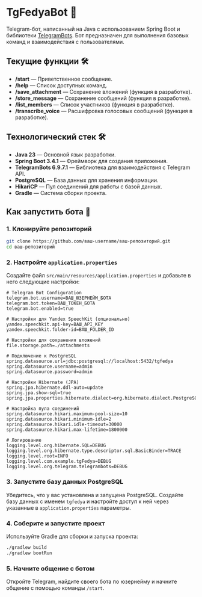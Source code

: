 # TgFedyaBot 🤖

Telegram-бот, написанный на Java с использованием Spring Boot и библиотеки [TelegramBots](https://github.com/rubenlagus/TelegramBots). Бот предназначен для выполнения базовых команд и взаимодействия с пользователями.

## Текущие функции 🛠️

- **/start** — Приветственное сообщение.
- **/help** — Список доступных команд.
- **/save_attachment** — Сохранение вложений (функция в разработке).
- **/store_message** — Сохранение сообщений (функция в разработке).
- **/list_members** — Список участников (функция в разработке).
- **/transcribe_voice** — Расшифровка голосовых сообщений (функция в разработке).

## Технологический стек 🛠️

- **Java 23** — Основной язык разработки.
- **Spring Boot 3.4.1** — Фреймворк для создания приложения.
- **TelegramBots 6.9.7.1** — Библиотека для взаимодействия с Telegram API.
- **PostgreSQL** — База данных для хранения информации.
- **HikariCP** — Пул соединений для работы с базой данных.
- **Gradle** — Система сборки проекта.

## Как запустить бота 🚀

### 1. Клонируйте репозиторий
```bash
git clone https://github.com/ваш-username/ваш-репозиторий.git
cd ваш-репозиторий
```

### 2. Настройте `application.properties`
Создайте файл `src/main/resources/application.properties` и добавьте в него следующие настройки:

```properties
# Telegram Bot Configuration
telegram.bot.username=ВАШ_ЮЗЕРНЕЙМ_БОТА
telegram.bot.token=ВАШ_ТОКЕН_БОТА
telegram.bot.enabled=true

# Настройки для Yandex SpeechKit (опционально)
yandex.speechkit.api-key=ВАШ_API_KEY
yandex.speechkit.folder-id=ВАШ_FOLDER_ID

# Настройки для сохранения вложений
file.storage.path=./attachments

# Подключение к PostgreSQL
spring.datasource.url=jdbc:postgresql://localhost:5432/tgfedya
spring.datasource.username=admin
spring.datasource.password=admin

# Настройки Hibernate (JPA)
spring.jpa.hibernate.ddl-auto=update
spring.jpa.show-sql=true
spring.jpa.properties.hibernate.dialect=org.hibernate.dialect.PostgreSQLDialect

# Настройка пула соединений
spring.datasource.hikari.maximum-pool-size=10
spring.datasource.hikari.minimum-idle=2
spring.datasource.hikari.idle-timeout=30000
spring.datasource.hikari.max-lifetime=1800000

# Логирование
logging.level.org.hibernate.SQL=DEBUG
logging.level.org.hibernate.type.descriptor.sql.BasicBinder=TRACE
logging.level.root=INFO
logging.level.com.example.tgFedya=DEBUG
logging.level.org.telegram.telegrambots=DEBUG
```

### 3. Запустите базу данных PostgreSQL
Убедитесь, что у вас установлена и запущена PostgreSQL. Создайте базу данных с именем `tgfedya` и настройте доступ к ней через указанные в `application.properties` параметры.

### 4. Соберите и запустите проект
Используйте Gradle для сборки и запуска проекта:

```bash
./gradlew build
./gradlew bootRun
```

### 5. Начните общение с ботом
Откройте Telegram, найдите своего бота по юзернейму и начните общение с помощью команды `/start`.